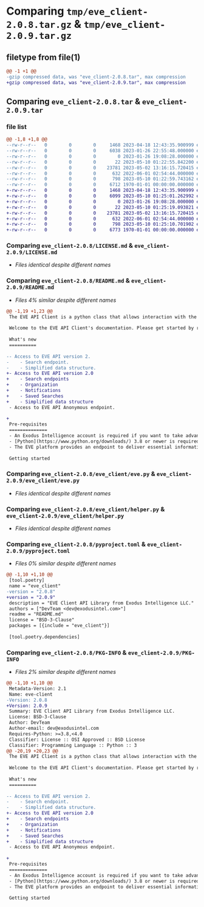 # Comparing `tmp/eve_client-2.0.8.tar.gz` & `tmp/eve_client-2.0.9.tar.gz`

## filetype from file(1)

```diff
@@ -1 +1 @@
-gzip compressed data, was "eve_client-2.0.8.tar", max compression
+gzip compressed data, was "eve_client-2.0.9.tar", max compression
```

## Comparing `eve_client-2.0.8.tar` & `eve_client-2.0.9.tar`

### file list

```diff
@@ -1,8 +1,8 @@
--rw-r--r--   0        0        0     1468 2023-04-18 12:43:35.900999 eve_client-2.0.8/LICENSE.md
--rw-r--r--   0        0        0     6038 2023-01-26 22:55:48.000000 eve_client-2.0.8/README.md
--rw-r--r--   0        0        0        0 2023-01-26 19:08:28.000000 eve_client-2.0.8/eve_client/__init__.py
--rw-r--r--   0        0        0       22 2023-05-10 01:22:55.842200 eve_client-2.0.8/eve_client/__version__.py
--rw-r--r--   0        0        0    23781 2023-05-02 13:16:15.720415 eve_client-2.0.8/eve_client/eve.py
--rw-r--r--   0        0        0      632 2022-06-01 02:54:44.000000 eve_client-2.0.8/eve_client/helper.py
--rw-r--r--   0        0        0      798 2023-05-10 01:22:59.743162 eve_client-2.0.8/pyproject.toml
--rw-r--r--   0        0        0     6712 1970-01-01 00:00:00.000000 eve_client-2.0.8/PKG-INFO
+-rw-r--r--   0        0        0     1468 2023-04-18 12:43:35.900999 eve_client-2.0.9/LICENSE.md
+-rw-r--r--   0        0        0     6099 2023-05-10 01:25:01.262992 eve_client-2.0.9/README.md
+-rw-r--r--   0        0        0        0 2023-01-26 19:08:28.000000 eve_client-2.0.9/eve_client/__init__.py
+-rw-r--r--   0        0        0       22 2023-05-10 01:25:19.093821 eve_client-2.0.9/eve_client/__version__.py
+-rw-r--r--   0        0        0    23781 2023-05-02 13:16:15.720415 eve_client-2.0.9/eve_client/eve.py
+-rw-r--r--   0        0        0      632 2022-06-01 02:54:44.000000 eve_client-2.0.9/eve_client/helper.py
+-rw-r--r--   0        0        0      798 2023-05-10 01:25:10.701902 eve_client-2.0.9/pyproject.toml
+-rw-r--r--   0        0        0     6773 1970-01-01 00:00:00.000000 eve_client-2.0.9/PKG-INFO
```

### Comparing `eve_client-2.0.8/LICENSE.md` & `eve_client-2.0.9/LICENSE.md`

 * *Files identical despite different names*

### Comparing `eve_client-2.0.8/README.md` & `eve_client-2.0.9/README.md`

 * *Files 4% similar despite different names*

```diff
@@ -1,19 +1,23 @@
 The EVE API Client is a python class that allows interaction with the [Exodus Vulnerability Enrichment (EVE):](<https://eve.exodusintel.com>) platform.
 
 Welcome to the EVE API Client's documentation. Please get started by reading about how to use it and add it to your projects.
 
 What's new
 ==========
 
-- Access to EVE API version 2.
-    - Search endpoint.
-    - Simplified data structure.
+- Access to EVE API version 2.0
+    - Search endpoints
+    - Organization
+    - Notifications
+    - Saved Searches
+    - Simplified data structure
 - Access to EVE API Anonymous endpoint.
 
+
 Pre-requisites
 ==============
 - An Exodus Intelligence account is required if you want to take advantage of the ful EVE platform.
 - [Python](https://www.python.org/downloads/) 3.8 or newer is required.
 - The EVE platform provides an endpoint to deliver essential information about Common Vulnerabilities and Exposures CVE anonymously.
 
 Getting started
```

### Comparing `eve_client-2.0.8/eve_client/eve.py` & `eve_client-2.0.9/eve_client/eve.py`

 * *Files identical despite different names*

### Comparing `eve_client-2.0.8/eve_client/helper.py` & `eve_client-2.0.9/eve_client/helper.py`

 * *Files identical despite different names*

### Comparing `eve_client-2.0.8/pyproject.toml` & `eve_client-2.0.9/pyproject.toml`

 * *Files 0% similar despite different names*

```diff
@@ -1,10 +1,10 @@
 [tool.poetry]
 name = "eve_client"
-version = "2.0.8"
+version = "2.0.9"
 description = "EVE Client API Library from Exodus Intelligence LLC."
 authors = ["DevTeam <dev@exodusintel.com>"]
 readme = "README.md"
 license = "BSD-3-Clause"
 packages = [{include = "eve_client"}]
 
 [tool.poetry.dependencies]
```

### Comparing `eve_client-2.0.8/PKG-INFO` & `eve_client-2.0.9/PKG-INFO`

 * *Files 2% similar despite different names*

```diff
@@ -1,10 +1,10 @@
 Metadata-Version: 2.1
 Name: eve-client
-Version: 2.0.8
+Version: 2.0.9
 Summary: EVE Client API Library from Exodus Intelligence LLC.
 License: BSD-3-Clause
 Author: DevTeam
 Author-email: dev@exodusintel.com
 Requires-Python: >=3.8,<4.0
 Classifier: License :: OSI Approved :: BSD License
 Classifier: Programming Language :: Python :: 3
@@ -20,19 +20,23 @@
 The EVE API Client is a python class that allows interaction with the [Exodus Vulnerability Enrichment (EVE):](<https://eve.exodusintel.com>) platform.
 
 Welcome to the EVE API Client's documentation. Please get started by reading about how to use it and add it to your projects.
 
 What's new
 ==========
 
-- Access to EVE API version 2.
-    - Search endpoint.
-    - Simplified data structure.
+- Access to EVE API version 2.0
+    - Search endpoints
+    - Organization
+    - Notifications
+    - Saved Searches
+    - Simplified data structure
 - Access to EVE API Anonymous endpoint.
 
+
 Pre-requisites
 ==============
 - An Exodus Intelligence account is required if you want to take advantage of the ful EVE platform.
 - [Python](https://www.python.org/downloads/) 3.8 or newer is required.
 - The EVE platform provides an endpoint to deliver essential information about Common Vulnerabilities and Exposures CVE anonymously.
 
 Getting started
```

